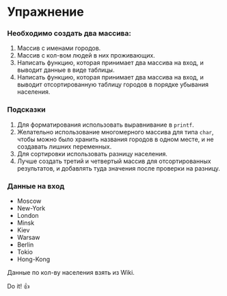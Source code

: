 # Упражнение

### Необходимо создать два массива:

1. Массив с именами городов.
2. Массив с кол-вом людей в них проживающих.
3. Написать функцию, которая принимает два массива на вход, и выводит данные в виде таблицы.
4. Написать функцию, которая принимает два массива на вход, и выводит отсортированную таблицу городов в порядке убывания населения.

### Подсказки
1. Для форматирования использовать выравнивание в `printf`.
2. Желательно использование многомерного массива для типа `char`, чтобы можно было хранить названия городов в одном месте, 
и не создавать лишних переменных.
3. Для сортировки использовать разницу населения. 
4. Лучше создать третий и четвертый массив для отсортированных результатов, 
и добавлять туда значения после проверки на разницу.

### Данные на вход
- Moscow
- New-York
- London
- Minsk
- Kiev
- Warsaw
- Berlin
- Tokio
- Hong-Kong

Данные по кол-ву населения взять из Wiki.

Do it! :+1: